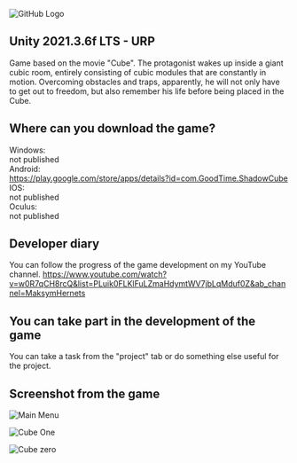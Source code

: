 ![GitHub Logo](/ScreenShots/logo.png)
## Unity 2021.3.6f LTS - URP
  
Game based on the movie "Cube". The protagonist wakes up inside a giant cubic room, entirely consisting of cubic modules that are constantly in motion. Overcoming obstacles and traps, apparently, he will not only have to get out to freedom, but also remember his life before being placed in the Cube.
  
## Where can you download the game? 
Windows:  
not published  
Android:  
https://play.google.com/store/apps/details?id=com.GoodTime.ShadowCube  
IOS:  
not published  
Oculus:  
not published  
  
## Developer diary
You can follow the progress of the game development on my YouTube channel.
https://www.youtube.com/watch?v=w0R7qCH8rcQ&list=PLuik0FLKlFuLZmaHdymtWV7jbLqMduf0Z&ab_channel=MaksymHernets
  
## You can take part in the development of the game
You can take a task from the "project" tab or do something else useful for the project.
  
## Screenshot from the game

![Main Menu](/ScreenShots/ShadowCube333.png)

![Cube One](/ScreenShots/ShadowCube32.png)

![Cube zero](/ScreenShots/ShadowCube3332.png)

